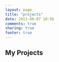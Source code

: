 ```yaml
---
layout: page
title: "projects"
date: 2013-06-07 10:56
comments: true
sharing: true
footer: true
---
```


## My Projects